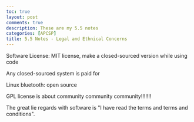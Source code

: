 ```yaml
---
toc: true
layout: post
comments: true
description: These are my 5.5 notes
categories: [APCSP]
title: 5.5 Notes - Legal and Ethnical Concerns
---
```


Software License: MIT license, make a closed-sourced version while using code

Any closed-sourced system is paid for

Linux bluetooth: open source

GPL license is about community community community!!!!!!!

The great lie regards with software is "I have read the terms and terms and conditions". 